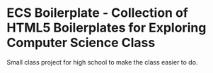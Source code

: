 # ECS Boilerplate - Collection of HTML5 Boilerplates for Exploring Computer Science Class

Small class project for high school to make the class easier to do.